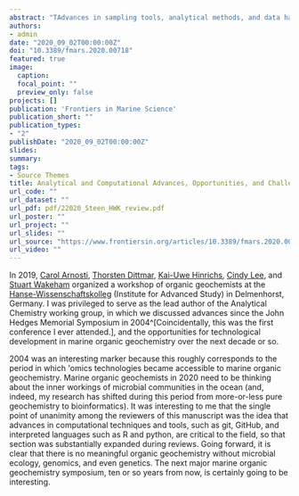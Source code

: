 ```yaml
---
abstract: "TAdvances in sampling tools, analytical methods, and data handling capabilities have been fundamental to the growth of marine organic biogeochemistry over the past four decades. There has always been a strong feedback between analytical advances and scientific advances. However, whereas advances in analytical technology were often the driving force that made possible progress in elucidating the sources and fate of organic matter in the ocean in the first decades of marine organic biogeochemistry, today process-based scientific questions should drive analytical developments. Several paradigm shifts and challenges for the future are related to the intersection between analytical progress and scientific evolution. Untargeted “molecular headhunting” for its own sake is now being subsumed into process-driven targeted investigations that ask new questions and thus require new analytical capabilities. However, there are still major gaps in characterizing the chemical composition and biochemical behavior of macromolecules, as well as in generating reference standards for relevant types of organic matter. Field-based measurements are now routinely complemented by controlled laboratory experiments and in situ rate measurements of key biogeochemical processes. And finally, the multidisciplinary investigations that are becoming more common generate large and diverse datasets, requiring innovative computational tools to integrate often disparate data sets, including better global coverage and mapping. Here, we compile examples of developments in analytical methods that have enabled transformative scientific advances since 2004, and we project some challenges and opportunities in the near future. We believe that addressing these challenges and capitalizing on these opportunities will ensure continued progress in understanding the cycling of organic carbon in the ocean."
authors:
- admin
date: "2020_09_02T00:00:00Z"
doi: "10.3389/fmars.2020.00718"
featured: true
image:
  caption: 
  focal_point: ""
  preview_only: false
projects: []
publication: 'Frontiers in Marine Science'
publication_short: ""
publication_types:
- "2"
publishDate: "2020_09_02T00:00:00Z"
slides: 
summary: 
tags:
- Source Themes
title: Analytical and Computational Advances, Opportunities, and Challenges in Marine Organic Biogeochemistry in an Era of “Omics”
url_code: ""
url_dataset: ""
url_pdf: pdf/22020_Steen_HWK_review.pdf
url_poster: ""
url_project: ""
url_slides: ""
url_source: "https://www.frontiersin.org/articles/10.3389/fmars.2020.00718/full"
url_video: ""
---
```


In 2019, [Carol Arnosti](https://marine.unc.edu/people/faculty/arnosti/), [Thorsten Dittmar](https://uol.de/en/icbm/marine-geochemistry/staff/prof-dr-thorsten-dittmar), [Kai-Uwe Hinrichs](https://www.marum.de/en/Kai-Uwe-Hinrichs.html), [Cindy Lee](https://www.somas.stonybrook.edu/people/faculty/cindy-lee/), and [Stuart Wakeham](https://www.skio.uga.edu/people/faculty/stuart-wakeham/) organized a workshop of organic geochemists at the [Hanse-Wissenschaftskolleg](https://www.h-w-k.de/) (Institute for Advanced Study) in Delmenhorst, Germany. I was privileged to serve as the lead author of the Analytical Chemistry working group, in which we discussed advances since the John Hedges Memorial Symposium in 2004^[Coincidentally, this was the first conference I ever attended.], and the opportunities for technological development in marine organic geochemistry over the next decade or so.

2004 was an interesting marker because this roughly corresponds to the period in which 'omics technologies became accessible to marine organic geochemistry. Marine organic geochemists in 2020 need to be thinking about the inner workings of microbial communities in the ocean (and, indeed, my research has shifted during this period from more-or-less pure geochemistry to bioinformatics). It was interesting to me that the single point of unanimity among the reviewers of this manuscript was the idea that advances in computational techniques and tools, such as git, GitHub, and interpreted languages such as R and python, are critical to the field, so that section was substantially expanded during reviews. Going forward, it is clear that there is no meaningful organic geochemistry without microbial ecology, genomics, and even genetics. The next major marine organic geochemistry symposium, ten or so years from now, is certainly going to be interesting.